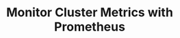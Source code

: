 ---
title: Monitor Cluster Metrics with Prometheus
description: Learn
author:
tags:
categories:
series:  
seriesPart: 
date:
weight: 4
---
